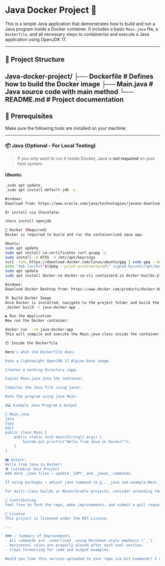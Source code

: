 # Java Docker Project 🚀

This is a simple Java application that demonstrates how to build and run a Java program inside a Docker container. It includes a basic `Main.java` file, a `Dockerfile`, and all necessary steps to containerize and execute a Java application using OpenJDK 17.

---

## 📁 Project Structure

Java-docker-project/
├── Dockerfile # Defines how to build the Docker image
├── Main.java # Java source code with main method
└── README.md # Project documentation
---

## 🧰 Prerequisites

Make sure the following tools are installed on your machine:

---

### 📦 Java (Optional - For Local Testing)

> If you only want to run it inside Docker, Java is **not required** on your host system.

#### Ubuntu:

```bash
_sudo apt update_
_sudo apt install default-jdk -y_

Windows:
Download from: https://www.oracle.com/java/technologies/javase-downloads.html

Or install via Chocolate:

choco install openjdk

🐳 Docker (Required)
Docker is required to build and run the containerized Java app.

Ubuntu:
sudo apt update
sudo apt install ca-certificates curl gnupg -y
sudo install -m 0755 -d /etc/apt/keyrings
curl -fsSL https://download.docker.com/linux/ubuntu/gpg | sudo gpg --dearmor -o /etc/apt/keyrings/docker.gpg
echo "deb [arch=\"$(dpkg --print-architecture)\" signed-by=/etc/apt/keyrings/docker.gpg] https://download.docker.com/linux/ubuntu $(lsb_release -cs) stable" | sudo tee /etc/apt/sources.list.d/docker.list > /dev/null
sudo apt update
sudo apt install docker-ce docker-ce-cli containerd.io docker-buildx-plugin docker-compose-plugin -y

Windows:
Download Docker Desktop from: https://www.docker.com/products/docker-desktop

🏗️ Build Docker Image
Once Docker is installed, navigate to the project folder and build the Docker image using:
_docker build -t java-docker-app .

▶️ Run the Application
Now run the Docker container:

docker run --rm java-docker-app
This will compile and execute the Main.java class inside the container.

📦 Inside the Dockerfile

Here's what the Dockerfile does:

Uses a lightweight OpenJDK 17 Alpine base image.

Creates a working directory /app.

Copies Main.java into the container.

Compiles the Java file using javac.

Runs the program using java Main.

#💻 Example Java Program & Output

📄 Main.java
java
Copy
Edit
public class Main {
    public static void main(String[] args) {
        System.out.println("Hello from Java in Docker!");
    }
}

🖨️ Output:
Hello from Java in Docker!
🛠️ Customize Your Project
Add more .java files → update _COPY_ and _javac_ commands.

If using packages → adjust java command (e.g., _java com.example.Main_)

For multi-class builds or Maven/Gradle projects, consider extending the Dockerfile.

🤝 Contributing
Feel free to fork the repo, make improvements, and submit a pull request!

📄 License
This project is licensed under the MIT License.

---

### ✅ Summary of Improvements
- All commands are _underlined_ using Markdown-style emphasis (`_`).
- Horizontal rules are properly placed after each tool section.
- Clean formatting for code and output examples.

Would you like this version uploaded to your repo via Git commands? I can help you do that too.
